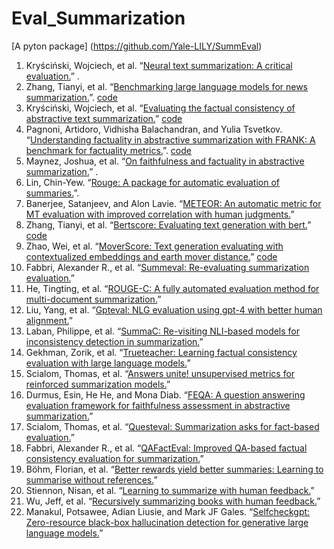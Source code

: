 # Eval_Summarization

[A pyton package] (https://github.com/Yale-LILY/SummEval)

1. Kryściński, Wojciech, et al. “[Neural text summarization: A critical evaluation.](https://aclanthology.org/D19-1051.pdf)” .
2. Zhang, Tianyi, et al. “[Benchmarking large language models for news summarization.](https://arxiv.org/pdf/2301.13848.pdf)”. [code](https://github.com/Tiiiger/benchmark_llm_summarization)
3. Kryściński, Wojciech, et al. “[Evaluating the factual consistency of abstractive text summarization.](https://aclanthology.org/2020.emnlp-main.750.pdf)”  [code](https://github.com/salesforce/factCC)
4. Pagnoni, Artidoro, Vidhisha Balachandran, and Yulia Tsvetkov. “[Understanding factuality in abstractive summarization with FRANK: A benchmark for factuality metrics.](https://aclanthology.org/2021.naacl-main.383.pdf)”. [code](https://github.com/artidoro/frank)
5. Maynez, Joshua, et al. “[On faithfulness and factuality in abstractive summarization.](https://aclanthology.org/2020.acl-main.173.pdf)” . 
6. Lin, Chin-Yew. “[Rouge: A package for automatic evaluation of summaries.](https://aclanthology.org/W04-1013.pdf)”.
7. Banerjee, Satanjeev, and Alon Lavie. “[METEOR: An automatic metric for MT evaluation with improved correlation with human judgments.](https://aclanthology.org/W05-0909.pdf)” 
8. Zhang, Tianyi, et al. “[Bertscore: Evaluating text generation with bert.](https://arxiv.org/abs/1904.09675)” [code](https://github.com/Tiiiger/bert_score)
9. Zhao, Wei, et al. “[MoverScore: Text generation evaluating with contextualized embeddings and earth mover distance.](https://aclanthology.org/D19-1053/)”  [code](https://github.com/AIPHES/emnlp19-moverscore)
10. Fabbri, Alexander R., et al. “[Summeval: Re-evaluating summarization evaluation.](https://arxiv.org/abs/2007.12626)” 
11. He, Tingting, et al. “[ROUGE-C: A fully automated evaluation method for multi-document summarization.](https://ieeexplore.ieee.org/document/4664680)” 
12. Liu, Yang, et al. “[Gpteval: NLG evaluation using gpt-4 with better human alignment.](https://arxiv.org/abs/2303.16634)” 
13. Laban, Philippe, et al. “[SummaC: Re-visiting NLI-based models for inconsistency detection in summarization.](https://arxiv.org/abs/2111.09525)” 
14. Gekhman, Zorik, et al. “[Trueteacher: Learning factual consistency evaluation with large language models.](https://arxiv.org/abs/2305.11171)” 
15. Scialom, Thomas, et al. “[Answers unite! unsupervised metrics for reinforced summarization models.](https://arxiv.org/abs/1909.01610)” 
16. Durmus, Esin, He He, and Mona Diab. “[FEQA: A question answering evaluation framework for faithfulness assessment in abstractive summarization.](https://aclanthology.org/2020.acl-main.454/)” 
17. Scialom, Thomas, et al. “[Questeval: Summarization asks for fact-based evaluation.](https://aclanthology.org/2021.emnlp-main.529/)” 
18. Fabbri, Alexander R., et al. “[QAFactEval: Improved QA-based factual consistency evaluation for summarization.](https://aclanthology.org/2022.naacl-main.187/)” 
19. Böhm, Florian, et al. “[Better rewards yield better summaries: Learning to summarise without references.](https://arxiv.org/abs/1909.01214)” 
20. Stiennon, Nisan, et al. “[Learning to summarize with human feedback.](https://arxiv.org/abs/2009.01325)” 
21. Wu, Jeff, et al. “[Recursively summarizing books with human feedback.](https://arxiv.org/abs/2109.10862)” 
22. Manakul, Potsawee, Adian Liusie, and Mark JF Gales. “[Selfcheckgpt: Zero-resource black-box hallucination detection for generative large language models.](https://arxiv.org/abs/2303.08896)” 

